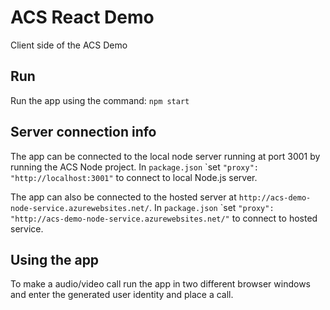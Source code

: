 # ACS React Demo
Client side of the ACS Demo

## Run 
Run the app using the command: ``` npm start ```

## Server connection info
The app can be connected to the local node server running at port 3001 by running the ACS Node project.
In ``` package.json ``` `set ``` "proxy": "http://localhost:3001" ``` to connect to local Node.js server.

The app can also be connected to the hosted server at ``` http://acs-demo-node-service.azurewebsites.net/ ```.
In ``` package.json ``` `set ``` "proxy": "http://acs-demo-node-service.azurewebsites.net/" ``` to connect to hosted service.

## Using the app
To make a audio/video call run the app in two different browser windows and enter the generated user identity and place a call.